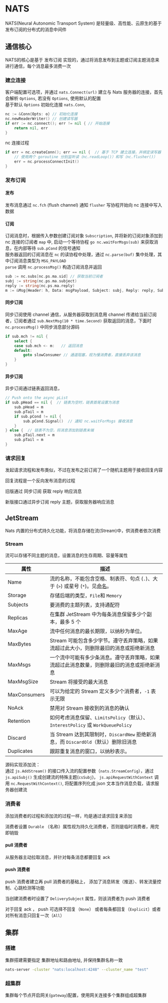 # NATS

NATS(Neural Autonomic Transport System) 是轻量级、高性能、云原生的基于发布订阅的分布式的消息中间件

## 通信核心

NATS的核心是基于 发布订阅 实现的，通过将消息发布到主题或订阅主题消息来进行通信，每个消息最多消费一次

### 建立连接

客户端配置可选项，并通过 `nats.Connect(url)` 建立与 Nats 服务器的连接，首先会解析 `Options`, 若没有 `Options`, 使用默认的配置  
基于默认 `Options` 初始化连接 `nats.Conn`,

```go
nc := &Conn{Opts: o} // 初始化连接
nc.newReaderWriter() // 创建读写器
if err := nc.connect(); err != nil { // 开始连接
    return nil, err
}
```

nc 连接过程

```go
if err = nc.createConn(); err == nil {  // 基于 TCP 建立连接，并绑定读写器（nc.bindToNewConn()）
    // 使用两个 goroutine 分别监听读（nc.readLoop()）和写（nc.flusher()）
    err = nc.processConnectInit() 
}
```

### 发布订阅

#### 发布

发布消息通过 `nc.fch` (flush channel) 通知 `flusher` 写协程开始向 nc 连接中写入数据

#### 订阅

订阅消息时，根据传入参数创建订阅对象 `Subscription`, 并将新的订阅对象添加到 nc 连接的订阅者 `map` 中, 启动一个等待协程 `go nc.waitForMsgs(sub)` 来获取消息，在内部等待 `sub.pCond` 的信号通知  
服务器返回的订阅消息在 `nc` 的读协程中处理，通过 `nc.parse(buf)` 集中处理，其中订阅消息类型为 `MSG_PAYLOAD`  
`parse` 调用 `nc.processMsg()` 构造订阅消息并返回

```go
sub := nc.subs[nc.ps.ma.sid] // 获取当前订阅者
subj := string(nc.ps.ma.subject)
reply := string(nc.ps.ma.reply)
m := &Msg{Header: h, Data: msgPayload, Subject: subj, Reply: reply, Sub: sub} // 构造订阅消息
```

#### 同步订阅

同步订阅使用 channel 通信，从服务器获取到消息用 channel 传递给当前订阅者，订阅者通过 `sub.NextMsg(10 * time.Second)` 获取返回的消息，下面时 `nc.processMsg()` 中同步消息部分源码

```go
if sub.mch != nil {
    select {
    case sub.mch <- m:   // 返回消息
    default:
        goto slowConsumer // 通道阻塞，视为慢消费者，直接丢弃该消息
    }
}
```

#### 异步订阅

异步订阅通过链表返回消息，

```go
// Push onto the async pList
if sub.pHead == nil {  // 链表为空时，链表首尾设置为消息
    sub.pHead = m
    sub.pTail = m
    if sub.pCond != nil {
        sub.pCond.Signal()  // 通知 nc.waitForMsgs 接收消息
    }
} else {  // 链表不为空，将消息添加到链表末端
    sub.pTail.next = m
    sub.pTail = m
}
```

### 请求回复

发起请求流程和发布类似，不过在发布之前订阅了一个随机主题用于接收回复内容

回复流程是一个反向发布消息的过程

旧版通过 同步订阅 获取 reply 响应消息

新版接口通过异步订阅 reply 主题，获取服务器响应消息

## JetStream

Nats 内置的分布式持久化功能，将消息存储在流(Stream)中，供消费者依次消费

### Stream

流可以存储不同主题的消息，设置消息的生存周期、容量等属性

| 属性         | 描述                                                                                                                                                           |
| ------------ | -------------------------------------------------------------------------------------------------------------------------------------------------------------- |
| Name         | 流的名称，不能包含空格、制表符、句点 (`.`)、大于 (`>`) 或星号 (`*`)。见[命名](https://docs.nats.io/running-a-nats-service/nats_admin/jetstream_admin/naming)。 |
| Storage      | 存储后端的类型，`File`和 `Memory`                                                                                                                              |
| Subjects     | 要消费的主题列表，支持通配符                                                                                                                                   |
| Replicas     | 在集群 JetStream 中为每条消息保留多少个副本，最多 5 个                                                                                                         |
| MaxAge       | 流中任何消息的最长期限，以纳秒为单位。                                                                                                                         |
| MaxBytes     | Stream 可能包含多少字节。遵守丢弃策略，如果流超过此大小，则删除最旧的消息或拒绝新消息                                                                          |
| MaxMsgs      | 一个流中可能有多少条消息。遵守丢弃策略，如果流超过此消息数量，则删除最旧的消息或拒绝新消息                                                                     |
| MaxMsgSize   | Stream 将接受的最大消息                                                                                                                                        |
| MaxConsumers | 可以为给定的 Stream 定义多少个消费者，`-1` 表示无限                                                                                                            |
| NoAck        | 禁用对 Stream 接收到的消息的确认                                                                                                                               |
| Retention    | 如何考虑消息保留、`LimitsPolicy`（默认）、`InterestPolicy` 或 `WorkQueuePolicy`                                                                                |
| Discard      | 当 Stream 达到其限制时，`DiscardNew` 拒绝新消息，而 `DiscardOld`（默认）删除旧消息                                                                             |
| Duplicates   | 跟踪重复消息的窗口，以纳秒表示。                                                                                                                               |

源码实现添加流：  
通过 `js.AddStream()` 的接口传入流的配置参数（`nats.StreamConfig`），通过 `js.apiSubj()` 生成创建流的特殊主题(`csSubj`)， `js.apiRequestWithContext` 调用 `nc.RequestWithContext()`, 将配置序列化成 json 文本当作消息负载，请求服务器创建流

### 消费者

添加消费者的过程和添加流的过程一样，均是通过请求回复来添加

消费者设置 `Durable` （名称）属性视为持久化消费者，否则是临时消费者，用完即销毁

#### pull 消费者

从服务器主动拉取消息，并针对每条消息都要回复 ack

#### push 消费者

push 消费者建立再 pull 消费者的基础上， 添加了消息转发（推送）、转发流量控制、心跳检测等功能

当创建消费者时设置了 `DeliverySubject` 属性，则该消费者为 push 消费者

对于回复 ack ， push 可选择不回复（`None`） 或者每条都回复（`Explicit`）或者对所有消息只回复一次（`All`）

## 集群

### 搭建

集群搭建需要指定 集群地址和路由地址, 并保持集群名称一致

```bash
nats-server -cluster "nats:localhost:4248" --cluster_name "test"
```

### 超集群

集群每个节点开启网关(`gateway`)配置，使用网关连接多个集群组成超集群
